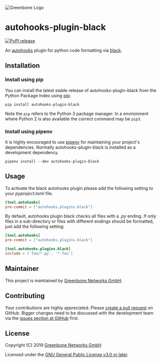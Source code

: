 ![Greenbone Logo](https://www.greenbone.net/wp-content/uploads/gb_logo_resilience_horizontal.png)

# autohooks-plugin-black

[![PyPI release](https://img.shields.io/pypi/v/autohooks-plugin-black.svg)](https://pypi.org/project/autohooks-plugin-black/)

An [autohooks](https://github.com/greenbone/autohooks) plugin for python code
formatting via [black](https://github.com/ambv/black).

## Installation

### Install using pip

You can install the latest stable release of autohooks-plugin-black from the
Python Package Index using [pip](https://pip.pypa.io/):

    pip install autohooks-plugin-black

Note the `pip` refers to the Python 3 package manager. In a environment where
Python 2 is also available the correct command may be `pip3`.

### Install using pipenv

It is highly encouraged to use [pipenv](https://github.com/pypa/pipenv) for
maintaining your project's dependencies. Normally autohooks-plugin-black is
installed as a development dependency.

    pipenv install --dev autohooks-plugin-black

## Usage

To activate the black autohooks plugin please add the following setting to your
*pyproject.toml* file.

```toml
[tool.autohooks]
pre-commit = ["autohooks.plugins.black"]
```

By default, autohooks plugin black checks all files with a *.py* ending. If only
files in a sub-directory or files with different endings should be formatted,
just add the following setting:

```toml
[tool.autohooks]
pre-commit = ["autohooks.plugins.black"]

[tool.autohooks.plugins.black]
include = ['foo/*.py', '*.foo']
```

## Maintainer

This project is maintained by [Greenbone Networks GmbH](https://www.greenbone.net/).

## Contributing

Your contributions are highly appreciated. Please
[create a pull request](https://github.com/greenbone/autohooks-plugin-black/pulls)
on GitHub. Bigger changes need to be discussed with the development team via the
[issues section at GitHub](https://github.com/greenbone/autohooks-plugin-black/issues)
first.

## License

Copyright (C) 2019 [Greenbone Networks GmbH](https://www.greenbone.net/)

Licensed under the [GNU General Public License v3.0 or later](LICENSE).
